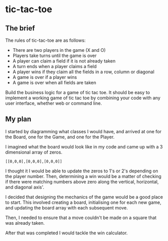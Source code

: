 # tic-tac-toe

## The brief

The rules of tic-tac-toe are as follows:

* There are two players in the game (X and O)
* Players take turns until the game is over
* A player can claim a field if it is not already taken
* A turn ends when a player claims a field
* A player wins if they claim all the fields in a row, column or diagonal
* A game is over if a player wins
* A game is over when all fields are taken

Build the business logic for a game of tic tac toe. It should be easy to implement a working game of tic tac toe by combining your code with any user interface, whether web or command line.

## My plan

I started by diagramming what classes I would have, and arrived at one for the Board, one for the Game, and one for the Player.

I imagined what the board would look like in my code and came up with a 3 dimensional array of zeros.

```
[[0,0,0],[0,0,0],[0,0,0]]
```
I thought it I would be able to update the zeros to 1's or 2's  depending on the player number. Then, determining a win would be a matter of checking if there were matching numbers above zero along the vertical, horizontal, and diagonal axis'.

I decided that designing the mechanics of the game would be a good place to start. This involved creating a board, initialising one for each new game, and updating the board array with each subsequent move.

Then, I needed to ensure that a move couldn't be made on a square that was already taken.

After that was completed I would tackle the win calculator.
